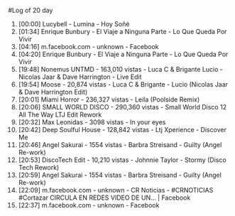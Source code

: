 #Log of 20 day

1. [00:00] Lucybell - Lumina - Hoy Soñé
1. [01:34] Enrique Bunbury - El Viaje a Ninguna Parte - Lo Que Queda Por Vivir
1. [04:16] m.facebook.com - unknown - Facebook
1. [04:20] Enrique Bunbury - El Viaje a Ninguna Parte - Lo Que Queda Por Vivir
1. [19:48] Nonemus UNTMD - 163,010 vistas - Luca C & Brigante Lucio - Nicolas Jaar & Dave Harrington - Live Edit
1. [19:54] Moose - 20,874 vistas - Luca C & Brigante - Lucio (Nicolas Jaar & Dave Harrington Edit)
1. [20:01] Miami Horror - 236,327 vistas - Leila (Poolside Remix)
1. [20:06] SMALL WORLD DISCO - 290,360 vistas - Small World Disco 12   All The Way LTJ Edit Rework
1. [20:32] Max Leonidas - 3098 vistas - In your eyes
1. [20:42] Deep Soulful House - 128,842 vistas - Ltj Xperience - Discover Me
1. [20:46] Angel Sakurai - 1554 vistas - Barbra Streisand - Guilty (Angel Re-work)
1. [20:53] DiscoTech Edit - 10,210 vistas - Johnnie Taylor - Stormy (Disco Tech Rework)
1. [20:59] Angel Sakurai - 1554 vistas - Barbra Streisand - Guilty (Angel Re-work)
1. [22:09] m.facebook.com - unknown - CR Noticias - #CRNOTICIAS #Cortazar CIRCULA EN REDES VIDEO DE UN... | Facebook
1. [22:37] m.facebook.com - unknown - Facebook
